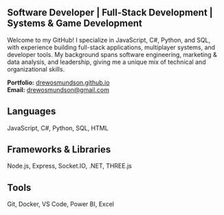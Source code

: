 
## **Software Developer** | Full-Stack Development | Systems & Game Development  

Welcome to my GitHub! I specialize in JavaScript, C#, Python, and SQL, with experience building full-stack applications, multiplayer systems, and developer tools. My background spans software engineering, marketing & data analysis, and leadership, giving me a unique mix of technical and organizational skills.  

 **Portfolio:** [drewosmundson.github.io](https://drewosmundson.github.io)  
 **Email:** drewosmundson@gmail.com  
 
## Languages
JavaScript, C#, Python, SQL, HTML  
## Frameworks & Libraries 
Node.js, Express, Socket.IO, .NET, THREE.js  
## Tools
Git, Docker, VS Code, Power BI, Excel


